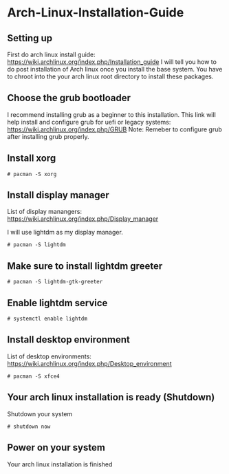 # Arch-Linux-Installation-Guide
## Setting up
First do arch linux install guide: https://wiki.archlinux.org/index.php/Installation_guide
I will tell you how to do post installation of Arch linux once you install the base system. 
You have to chroot into the your arch linux root directory to install these packages. 

## Choose the grub bootloader
I recommend installing grub as a beginner to this installation. 
This link will help install and configure grub for uefi or legacy systems: https://wiki.archlinux.org/index.php/GRUB
Note: Remeber to configure grub after installing grub properly. 

## Install xorg
```
# pacman -S xorg
```

## Install display manager
List of display manangers: https://wiki.archlinux.org/index.php/Display_manager

I will use lightdm as my display manager. 
```
# pacman -S lightdm
```

## Make sure to install lightdm greeter
```
# pacman -S lightdm-gtk-greeter
```

## Enable lightdm service 
```
# systemctl enable lightdm
```

## Install desktop environment 
List of desktop environments: https://wiki.archlinux.org/index.php/Desktop_environment
```
# pacman -S xfce4
```

## Your arch linux installation is ready (Shutdown)
Shutdown your system
```
# shutdown now
```

## Power on your system
Your arch linux installation is finished

